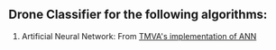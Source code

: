 ## Drone Classifier for the following algorithms:

1. Artificial Neural Network: From [TMVA's implementation of ANN][1]

[1]: https://github.com/root-project/root/tree/master/tmva
